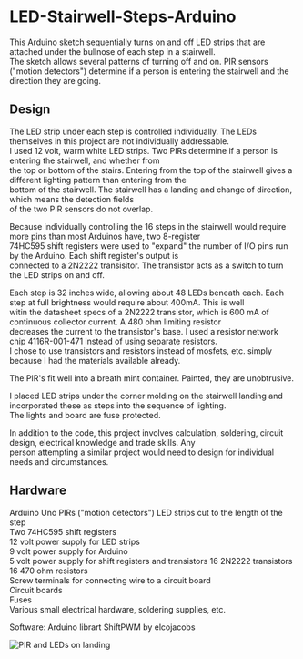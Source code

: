 # LED-Stairwell-Steps-Arduino  
This Arduino sketch sequentially turns on and off LED strips that are attached under the bullnose of each step in a stairwell.  
The sketch allows several patterns of turning off and on. PIR sensors ("motion detectors") determine if a person is entering the
stairwell and the direction they are going.  

## Design  
The LED strip under each step is controlled individually. The LEDs themselves in this project are not individually addressable.  
I used 12 volt, warm white LED strips. Two PIRs determine if a person is entering the stairwell, and whether from  
the top or bottom of the stairs. Entering from the top of the stairwell gives a different lighting pattern than entering from the  
bottom of the stairwell. The stairwell has a landing and change of direction, which means the detection fields   
of the two PIR sensors do not overlap.  

Because individually controlling the 16 steps in the stairwell would require more pins than most Arduinos have, two 8-register  
74HC595 shift registers were used to "expand" the number of I/O pins run by the Arduino.  Each shift register's output is  
connected to a 2N2222 transisitor. The transistor acts as a switch to turn the LED strips on and off. 

Each step is 32 inches wide, allowing about 48 LEDs beneath each. Each step at full brightness would require about 400mA. This is well  
witin the datasheet specs of a 2N2222 transistor, which is 600 mA of continuous collector current. A 480 ohm limiting resistor  
decreases the current to the transistor's base.  I used a resistor network chip 4116R-001-471 instead of using separate resistors.  
I chose to use transistors and resistors instead of mosfets, etc. simply because I had the materials available already.  

The PIR's fit well into a breath mint container. Painted, they are unobtrusive.  

I placed LED strips under the corner molding on the stairwell landing and incorporated these as steps into the sequence of lighting.  
The lights and board are fuse protected.   

In addition to the code, this project involves calculation, soldering, circuit design, electrical knowledge and trade skills. Any  
person attempting a similar project would need to design for individual needs and circumstances.

## Hardware
Arduino Uno 
PIRs ("motion detectors")
LED strips cut to the length of the step  
Two 74HC595 shift registers  
12 volt power supply for LED strips  
9 volt power supply for Arduino  
5 volt power supply for shift registers and transistors
16 2N2222 transistors  
16 470 ohm resistors  
Screw terminals for connecting wire to a circuit board  
Circuit boards  
Fuses  
Various small electrical hardware, soldering supplies, etc.  

Software:
Arduino librart ShiftPWM by elcojacobs

![PIR and LEDs on landing](/PA120501.JPG)
